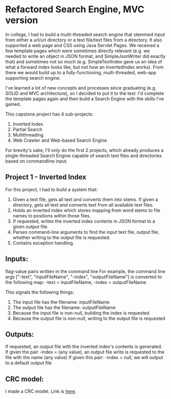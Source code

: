 # Refactored Search Engine, MVC version

In college, I had to build a multi-threaded search engine
that stemmed input from either a url/url directory or a
text file/text files from a directory. It also supported
a web page and CSS using Java Servlet Pages. We received a
few template pages which were sometimes directly relevant (e.g.
we needed to write an object in JSON format, and SimpleJsonWriter
did exactly that) and sometimes not so much (e.g. SimpleTextIndex
gave us an idea of what a forward index looks like, but not how
an InvertedIndex works). From there we would build up to a fully-functioning,
multi-threaded, web-app supporting search engine.

I've learned a lot of new concepts and processes since graduating (e.g. SOLID and MVC architecture),
so I decided to put it to the test: I'd complete the template pages
again and then build a Search Engine with the skills I've gained.

This capstone project has 4 sub-projects:
1. Inverted Index
2. Partial Search
3. Multithreading
4. Web Crawler and Web-based Search Engine

For brevity's sake, I'll only do the first 2 projects, which already
produces a single-threaded Search Engine capable of search text files
and directories based on commandline input.

## Project 1 - Inverted Index
For this project, I had to build a system that:
1. Given a text file, gets all text and converts them into stems. If
given a directory, gets all text and converts text from all available
text files.
2. Holds an inverted index which stores mapping from word stems
to file names to positions within those files.
3. If requested, writes the inverted index contents in JSON format to
a given output file.
4. Parses command-line arguments to find the input text file, output file,
whether writing to the output file is requested.
5. Contains exception handling.

## Inputs:
flag-value pairs written in the command line
For example, the command line args ["-text", "inputFileName", "-index", "outputFileName"]
is converted to the following map:
-text = inputFileName,
-index = outputFileName

This signals the following things:
1. The input file has the filename: inputFileName
2. The output file has the filename: outputFileName
3. Because the input file is non-null, building the index is requested
4. Because the output file is non-null, writing to the output file is requested

## Outputs:
If requested, an output file with the inverted index's contents is generated.
If given the pair -index = (any value), an output file write is requested to the file with the name (any value)
If given this pair: -index = null, we will output to a default output file

## CRC model:
I made a CRC model. Link is [here](https://lucid.app/lucidchart/7fe9eb7c-befc-41dc-a8d5-ffd00daeb6d8/edit?viewport_loc=-4800%2C-3794%2C10175%2C4944%2C0_0&invitationId=inv_3850d397-fcf1-4a9d-9ffd-25499cddf566).

